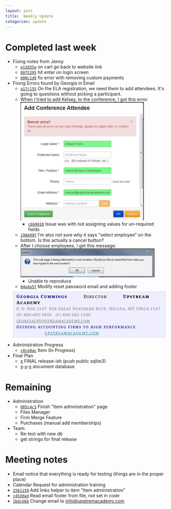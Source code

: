 ```yaml
---
layout: post
title:  Weekly Update
categories: update
---
```


# Completed last week

- Fixing notes from Jenny
	- [`e13d35a`][] on cart go back to website link
	- [`88f5295`][] hit enter on login screen
	- [`600c1d9`][] fix error with removing custom payments
- Fixing Errors found by Georgia in Email
	- [`a17c155`][] On the ELA registration, we need them to add attendees.  It's going to questions without picking a participant.
	- When I tried to add Kelsey, to the conference, I got this error.  
	![Image Error](/img/badConf.jpg)
		- [`c6b9010`][] Issue was with not assigning values for un-required fields
	- [`190499f`][] I'm also not sure why it says "select employee" on the bottom.  Is this actually a cancel button?
	- After I choose employees, I get this message:  
	![Image Error 2](/img/redirectError.jpg)
		- Unable to reproduce
	- [`84e4a5f`][] Modify reset password email and adding footer
	<p style='font-family:"Palatino Linotype","serif";font-variant:small-caps;/*docs style*/border:1px solid #ddd;padding:5px 10px;background-color:#eef;margin-top:.5em'>
		<span style='color:black;letter-spacing:1.1pt'>
			<b style='color:navy'>Georgia Cummings</b>&nbsp;&nbsp;&nbsp;&nbsp;&nbsp;&nbsp;&nbsp;&nbsp;&nbsp;
			Director&nbsp;&nbsp;&nbsp;&nbsp; &nbsp;&nbsp;&nbsp;&nbsp;
			<b>Upstream Academy</b>
		</span>
		<br/>
		<span style='font-size:10pt;color:gray;letter-spacing:.4pt'>
			P. O. Box 1147&nbsp;&nbsp;828 Great Northern Blvd&nbsp;&nbsp;Helena, MT 59624-1147
			<br/>
			(P) 406-495-1850&nbsp;&nbsp;&nbsp;(F) 406-442-1100&nbsp;&nbsp;&nbsp;
			<a href="mailto:georgiac@upstreamacademy.com" style='color:gray;'>georgiac@upstreamacademy.com</a>
		</span>
		<br/>
		<span style='font-size:10.0pt;color:navy;color:navy;letter-spacing:1.1pt;text-align:justify'>
			Guiding accounting firms to high performance
			&nbsp;&nbsp;&nbsp;&nbsp;&nbsp;&nbsp;&nbsp;&nbsp;&nbsp;&nbsp;&nbsp;&nbsp;&nbsp;&nbsp;&nbsp;&nbsp;&nbsp;
			<a href="http://www.upstreamacademy.com/" style='color:#31849B;letter-spacing:1.0pt'>upstreamacademy.com</a>
		</span>
	</p>
- Administration Progress
	- [`c0ce0ac`][] Item (In Progress)
- Final Plan
	- [x][0.3] FINAL release-ish (push public sqlite3)
	- [x][db1]-[x][db2]-[x][db3] document database

[`e13d35a`]: https://github.com/bign8-AZ/UA-purchasing-system/commit/e13d35a1efdf7de1f9c7e6874e8fe3e8763d93d8
[`88f5295`]: https://github.com/bign8-AZ/UA-purchasing-system/commit/88f5295c25810a94bfa7caed12591ec3b06cebc9
[`600c1d9`]: https://github.com/bign8-AZ/UA-purchasing-system/commit/600c1d935ecd630fbd59f671f5b14ab461e994b4
[`a17c155`]: https://github.com/bign8-AZ/UA-purchasing-system/commit/a17c155c7a083171b74669915923027b888dbd54
[`c6b9010`]: https://github.com/bign8-AZ/UA-purchasing-system/commit/c6b9010000dec48cbb98436674f19c7b750c3fa4
[`190499f`]: https://github.com/bign8-AZ/UA-purchasing-system/commit/190499f27506cb8ef973fce59b73811b06980140
[`84e4a5f`]: https://github.com/bign8-AZ/UA-purchasing-system/commit/84e4a5f8acd19d0dab4497eae9b7679bfc8668c3
[`c0ce0ac`]: https://github.com/bign8-AZ/UA-purchasing-system/commit/c0ce0ac40a422efc5ad32d73798c2c673ab337d1
[0.3]: https://github.com/bign8-AZ/UA-purchasing-system/commit/d92125aaffc49f629d189a066a10b72b826a339f
[db1]: https://github.com/bign8-AZ/UA-purchasing-system/commit/39f8d3d858756b6d593efec2c77a75fc93ad2d36
[db2]: https://github.com/bign8-AZ/UA-purchasing-system/commit/bb229666985887f9a704029f2e46a278631119ce
[db3]: https://github.com/bign8-AZ/UA-purchasing-system/commit/db5d0dc5c4bbf01f7f2c213516a1994deff3a540

# Remaining

- Administration
	- [`085c4c3`][] Finish "Item administration" page
	- Files Manager
	- Firm Merge Feature
	- Purchases (manual add memberships)
- Team
	- Re-test with new db
	- get strings for final release

[`085c4c3`]: https://github.com/bign8-AZ/UA-purchasing-system/commit/085c4c35292951001bba95d27b50af6abc4e7185

# Meeting notes

- Email notice that everything is ready for testing (things are in the proper place)
- Calendar Request for administration training
- [`2561159`][] Add links helper to item "Item administration"
- [`c45ddad`][] Read email footer from file, not set in code
- [`1bdcb6b`][] Change email to info@upstremacademy.com

[`2561159`]: https://github.com/bign8-AZ/UA-purchasing-system/commit/2561159665e66f9cc860e99df6344e461def8176
[`c45ddad`]: https://github.com/bign8-AZ/UA-purchasing-system/commit/c45ddadfbe9c501341bca5f88d130c223d8b0f42
[`1bdcb6b`]: https://github.com/bign8-AZ/UA-purchasing-system/commit/1bdcb6bdbacf492a831ec7c720ab43f00f03a298